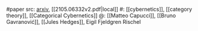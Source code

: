 #paper 
src: [arxiv](https://arxiv.org/abs/2105.06332), [[2105.06332v2.pdf|local]] 
#: [[cybernetics]], [[category theory]], [[Categorical Cybernetics]] 
@: [[Matteo Capucci]], [[Bruno Gavranović]], [[Jules Hedges]], Eigil Fjeldgren Rischel

